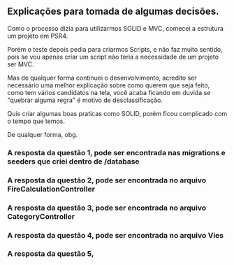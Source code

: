 ## Explicações para tomada de algumas decisões.

Como o processo dizia para utilizarmos SOLID e MVC, comecei a estrutura um projeto em PSR4.

Porém o teste depois pedia para criarmos Scripts, e não faz muito sentido, pois se vou apenas criar um script não teria a necessidade de um projeto ser MVC.

Mas de qualquer forma continuei o desenvolvimento, acredito ser necessário uma melhor explicação sobre como querem que seja feito, como tem vários candidatos na tela, você acaba ficando em duvida se "quebrar alguma regra" é motivo de desclassificação.

Quis criar algumas boas praticas como SOLID, porém ficou complicado com o tempo que temos.

De qualquer forma, obg.


### A resposta da questão 1, pode ser encontrada nas migrations e seeders que criei dentro de /database
### A resposta da questão 2, pode ser encontrada no arquivo FireCalculationController
### A resposta da questão 3, pode ser encontrada no arquivo CategoryController
### A resposta da questão 4, pode ser encontrada no arquivo Vies
### A resposta da questão 5, 

